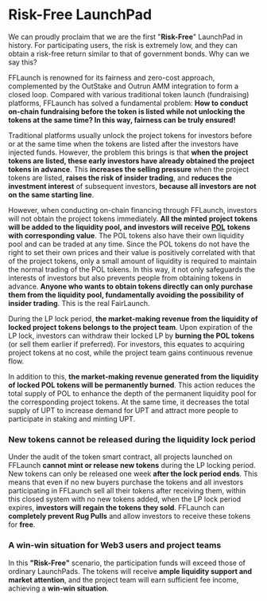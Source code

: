 # Risk-Free LaunchPad

We can proudly proclaim that we are the first "**Risk-Free**" LaunchPad in history. For participating users, the risk is extremely low, and they can obtain a risk-free return similar to that of government bonds. Why can we say this?

FFLaunch is renowned for its fairness and zero-cost approach, complemented by the OutStake and Outrun AMM integration to form a closed loop. Compared with various traditional token launch (fundraising) platforms, FFLaunch has solved a fundamental problem: **How to conduct on-chain fundraising before the token is listed while not unlocking the tokens at the same time? In this way, fairness can be truly ensured!**

Traditional platforms usually unlock the project tokens for investors before or at the same time when the tokens are listed after the investors have injected funds. However, the problem this brings is that **when the project tokens are listed, these early investors have already obtained the project tokens in advance**. This **increases the selling pressure** when the project tokens are listed, **raises the risk of insider trading**, and **reduces the investment interest** of subsequent investors, **because all investors are not on the same starting line**.

However, when conducting on-chain financing through FFLaunch, investors will not obtain the project tokens immediately. **All the minted project tokens will be added to the liquidity pool, and investors will receive** [**POL**](proof-of-liquidity-token/) **tokens with corresponding value**. The POL tokens also have their own liquidity pool and can be traded at any time. Since the POL tokens do not have the right to set their own prices and their value is positively correlated with that of the project tokens, only a small amount of liquidity is required to maintain the normal trading of the POL tokens. In this way, it not only safeguards the interests of investors but also prevents people from obtaining tokens in advance. **Anyone who wants to obtain tokens directly can only purchase them from the liquidity pool, fundamentally avoiding the possibility of insider trading**. This is the real FairLaunch.

During the LP lock period, **the market-making revenue from the liquidity of locked project tokens belongs to the project team**. Upon expiration of the LP lock, investors can withdraw their locked LP by **burning the POL tokens** (or sell them earlier if preferred). For investors, this equates to acquiring project tokens at no cost, while the project team gains continuous revenue flow.

In addition to this, **the market-making revenue generated from the liquidity of locked POL tokens will be permanently burned**. This action reduces the total supply of POL to enhance the depth of the permanent liquidity pool for the corresponding project tokens. At the same time, it decreases the total supply of UPT to increase demand for UPT and attract more people to participate in staking and minting UPT.

### New tokens cannot be released during the liquidity lock period

Under the audit of the token smart contract, all projects launched on FFLaunch **cannot mint or release new tokens** during the LP locking period. New tokens can only be released one week **after the lock period ends**. This means that even if no new buyers purchase the tokens and all investors participating in FFLaunch sell all their tokens after receiving them, within this closed system with no new tokens added, when the LP lock period expires, **investors will regain the tokens they sold**. FFLaunch can **completely prevent Rug Pulls** and allow investors to receive these tokens for **free**.

### A win-win situation for Web3 users and project teams

In this **"Risk-Free"** scenario, the participation funds will exceed those of ordinary LaunchPads. The tokens will receive **ample liquidity support and market attention**, and the project team will earn sufficient fee income, achieving a **win-win situation**.&#x20;
